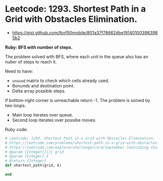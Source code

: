 # Leetcode: 1293. Shortest Path in a Grid with Obstacles Elimination.

- https://gist.github.com/lbvf50mobile/801a37f78662dbe191401003983985b2

**Ruby: BFS with number of steps.**

The problem solved with BFS, where each unit in the queue also has an nuber of steps to reach it.

Need to have:

- `unused` matrix to check which cells already used.
- Bonunds and destination point.
- Delta array possible steps.

If bottom-right corner is unreachable return -1. The problem is solved by two loops.

- Main loop iterates over queue.
- Second loop iterates over possibe moves.

Ruby code:
```Ruby
# Leetcode: 1293. Shortest Path in a Grid with Obstacles Elimination.
# https://leetcode.com/problems/shortest-path-in-a-grid-with-obstacles-elimination/
# https://leetcode.com/explore/challenge/card/september-leetcoding-challenge-2021/639/week-4-september-22nd-september-28th/3987/
# @param {Integer[][]} grid
# @param {Integer} k
# @return {Integer}
def shortest_path(grid, k)
    
end
```
